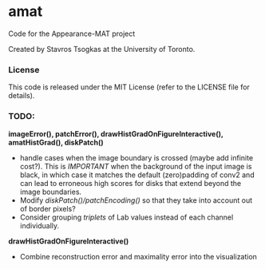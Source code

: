 # amat
Code for the Appearance-MAT project

Created by Stavros Tsogkas at the University of Toronto.

### License

This code is released under the MIT License (refer to the LICENSE file for details).

### TODO:

**imageError(), patchError(), drawHistGradOnFigureInteractive(), amatHistGrad(), diskPatch()**
- handle cases when the image boundary is crossed (maybe add infinite cost?). This is _IMPORTANT_ when the background of the input image is black, in which case it matches the default (zero)padding of conv2 and can lead to erroneous high scores for disks that extend beyond the image boundaries.
- Modify *diskPatch()/patchEncoding()* so that they take into account out of border pixels?
- Consider grouping _triplets_ of Lab values instead of each channel individually.

**drawHistGradOnFigureInteractive()**
- Combine reconstruction error and maximality error into the visualization

